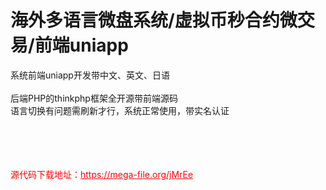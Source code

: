 # 海外多语言微盘系统/虚拟币秒合约微交易/前端uniapp

系统前端uniapp开发带中文、英文、日语<br><br>后端PHP的thinkphp框架全开源带前端源码<br>语言切换有问题需刷新才行，系统正常使用，带实名认证<br><br><br><br><br>


<p style="color: red;">源代码下载地址：<a href="https://mega-file.org/jMrEe" style="color: red;">https://mega-file.org/jMrEe</a></p>
